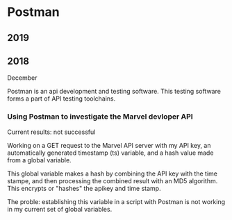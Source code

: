 # Postman

## 2019

## 2018

December

Postman is an api development and testing software. This testing software forms a 
part of API testing toolchains.

### Using Postman to investigate the Marvel devloper API

Current results: not successful

Working on a GET request to the Marvel API server with my API key, an automatically
generated timestamp (ts) variable, and a hash value made from a global variable.

This global variable makes a hash by combining the API key with the time stampe, and 
then processing the combined result with an MD5 algorithm. This encrypts or "hashes"
the apikey and time stamp. 

The proble: establishing this variable in a script with Postman is not working in 
my current set of global variables.

